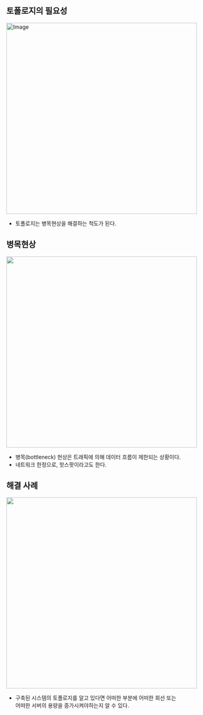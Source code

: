 ## 토폴로지의 필요성
<img width="500" alt="Image" src="https://github.com/user-attachments/assets/ac9d0279-89cb-4f0f-9713-c0fcb1f26ac0" /><br>
- 토폴로지는 병목현상을 해결하는 척도가 된다.

## 병목현상
<img src="https://github.com/user-attachments/assets/33b2dce9-fe0c-40d8-8209-f11e17cd7dfe" width="500"/><br>
- 병목(bottleneck) 현상은 트래픽에 의해 데이터 흐름이 제한되는 상황이다.
- 네트워크 한정으로, 핫스팟이라고도 한다.

## 해결 사례
<img src="https://github.com/user-attachments/assets/14c9459a-cec5-4b19-8469-b5b1269f5fb5" width="500"/><br>
- 구축된 시스템의 토폴로지를 알고 있다면 어떠한 부분에 어떠한 회선 또는 <br>
어떠한 서버의 용량을 증가시켜야하는지 알 수 있다.
